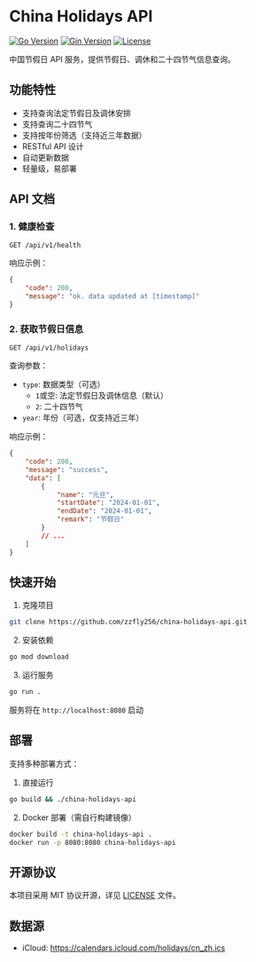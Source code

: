 # China Holidays API

[![Go Version](https://img.shields.io/badge/Go-1.23.4-blue.svg)](https://golang.org/)
[![Gin Version](https://img.shields.io/badge/Gin-1.10.0-green.svg)](https://gin-gonic.com/)
[![License](https://img.shields.io/badge/License-MIT-yellow.svg)](https://opensource.org/licenses/MIT)

中国节假日 API 服务，提供节假日、调休和二十四节气信息查询。

## 功能特性

- 支持查询法定节假日及调休安排
- 支持查询二十四节气
- 支持按年份筛选（支持近三年数据）
- RESTful API 设计
- 自动更新数据
- 轻量级，易部署

## API 文档

### 1. 健康检查

```
GET /api/v1/health
```

响应示例：
```json
{
    "code": 200,
    "message": "ok. data updated at [timestamp]"
}
```

### 2. 获取节假日信息

```
GET /api/v1/holidays
```

查询参数：
- `type`: 数据类型（可选）
  - `1`或空: 法定节假日及调休信息（默认）
  - `2`: 二十四节气
- `year`: 年份（可选，仅支持近三年）

响应示例：
```json
{
    "code": 200,
    "message": "success",
    "data": [
        {
            "name": "元旦",
            "startDate": "2024-01-01",
            "endDate": "2024-01-01",
            "remark": "节假日"
        }
        // ...
    ]
}
```

## 快速开始

1. 克隆项目
```bash
git clone https://github.com/zzfly256/china-holidays-api.git
```

2. 安装依赖
```bash
go mod download
```

3. 运行服务
```bash
go run .
```

服务将在 `http://localhost:8080` 启动

## 部署

支持多种部署方式：

1. 直接运行
```bash
go build && ./china-holidays-api
```

2. Docker 部署（需自行构建镜像）
```bash
docker build -t china-holidays-api .
docker run -p 8080:8080 china-holidays-api
```

## 开源协议

本项目采用 MIT 协议开源，详见 [LICENSE](LICENSE) 文件。

## 数据源

- iCloud: https://calendars.icloud.com/holidays/cn_zh.ics
